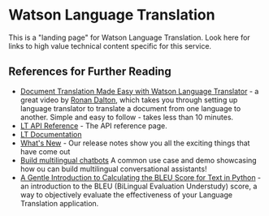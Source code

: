# Watson Language Translation

This is a "landing page" for Watson Language Translation.  Look here for links to high value technical content specific for this service.

## References for Further Reading
- [Document Translation Made Easy with Watson Language Translator](https://www.youtube.com/watch?v=NoQr-6KQwEE) - a great video by [Ronan Dalton](https://github.com/rodalton), which takes you through setting up language translator to translate a document from one language to another.  Simple and easy to follow - takes less than 10 minutes.
- [LT API Reference](https://cloud.ibm.com/apidocs/language-translator) - The API reference page.
- [LT Documentation](https://cloud.ibm.com/docs/services/language-translator/getting-started.html) 
- [What's New](https://cloud.ibm.com/docs/services/language-translator?topic=language-translator-release-notes) - Our release notes show you all the exciting things that have come out
- [Build multilingual chatbots](https://medium.com/ibm-watson/build-multilingual-chatbots-with-watson-language-translator-watson-assistant-8c38247e8af1) A common use case and demo showcasing how ou can build multilingual conversational assistants!
- [A Gentle Introduction to Calculating the BLEU Score for Text in Python](https://machinelearningmastery.com/calculate-bleu-score-for-text-python/) - an introduction to the BLEU (BiLingual Evaluation Understudy) score, a way to objectively evaluate the effectiveness of your Language Translation application.
